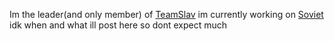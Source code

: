 Im the leader(and only member) of [TeamSlav](https://github.com/TeamSlav) 
im currently working on [Soviet](https://github.com/Soviet-Linux) 
idk when and what ill post here so dont expect much
